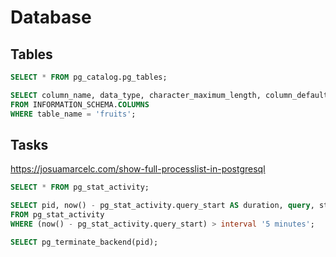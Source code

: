 # Database

## Tables

```sql
SELECT * FROM pg_catalog.pg_tables;
```

```sql
SELECT column_name, data_type, character_maximum_length, column_default, is_nullable
FROM INFORMATION_SCHEMA.COLUMNS
WHERE table_name = 'fruits';
```

## Tasks

https://josuamarcelc.com/show-full-processlist-in-postgresql

```sql
SELECT * FROM pg_stat_activity;
```

```sql
SELECT pid, now() - pg_stat_activity.query_start AS duration, query, state
FROM pg_stat_activity
WHERE (now() - pg_stat_activity.query_start) > interval '5 minutes';
```

```sql
SELECT pg_terminate_backend(pid);
```

